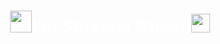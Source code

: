 <h1 style="text-align:center;font-family:Helvetica; color: white; "><img src="https://giphy.com/embed/O7idAw0IBgPWB5pMhT" width="35" height="35" frameBorder="0">I'm Shreyos Ghosh<img src="https://giphy.com/embed/tJ8BAfobT0piXEwdW1" width="30" height="30" frameBorder="0"></h1>

<div class="container">
                <h3 style="text-align: center; color:#0400ff;font-family:monospace;"><span class="auto-type"></span></h3>
            </div>
        <script src="https://cdn.jsdelivr.net/npm/typed.js@2.0.12"></script>
        <script>
            var typed= new Typed(".auto-type",{
                strings:["Aspiring Developer","UG at JIS UNIVERSITY","Content Creater","Beginner at SFML"],
                typeSpeed: 80,
                backSpeed: 60,
                loop: true
            })

        </script>
